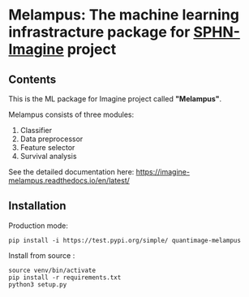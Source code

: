 # Melampus: The machine learning infrastracture package for [SPHN-Imagine](http://medgift.hevs.ch/wordpress/projects/imagine/) project 

## Contents
This is the ML package for Imagine project called **"Melampus"**. 

Melampus consists of three modules:
1. Classifier
2. Data preprocessor 
3. Feature selector
4. Survival analysis

See the detailed documentation here: https://imagine-melampus.readthedocs.io/en/latest/


## Installation
Production mode:
```
pip install -i https://test.pypi.org/simple/ quantimage-melampus
```

Install from source :

```
source venv/bin/activate
pip install -r requirements.txt
python3 setup.py
```

